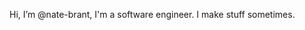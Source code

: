 Hi, I’m @nate-brant, I'm a software engineer. I make stuff sometimes.

<!---
nate-brant/nate-brant is a ✨ special ✨ repository because its `README.md` (this file) appears on your GitHub profile.
You can click the Preview link to take a look at your changes.
--->
